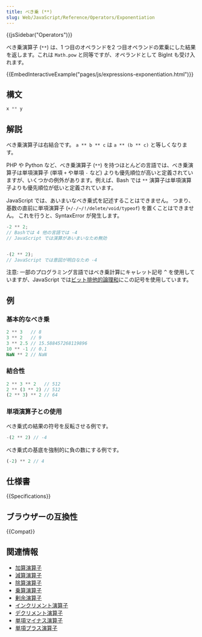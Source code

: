 ```yaml
---
title: べき乗 (**)
slug: Web/JavaScript/Reference/Operators/Exponentiation
---
```

{{jsSidebar("Operators")}}

べき乗演算子 (`**`) は、1 つ目のオペランドを2 つ目オペランドの累乗にした結果を返します。これは `Math.pow` と同等ですが、オペランドとして BigInt も受け入れます。

{{EmbedInteractiveExample("pages/js/expressions-exponentiation.html")}}

## 構文

```js
x ** y
```

## 解説

べき乗演算子は右結合です。 `a ** b ** c` は `a ** (b ** c)` と等しくなります。

PHP や Python など、べき乗演算子 (`**`) を持つほとんどの言語では、べき乗演算子は単項演算子 (単項 `+` や単項 `-` など) よりも優先順位が高いと定義されていますが、いくつかの例外があります。例えば、Bash では `**` 演算子は単項演算子よりも優先順位が低いと定義されています。

JavaScript では、あいまいなべき乗式を記述することはできません。 つまり、基数の直前に単項演算子 (`+/-/~/!/delete/void/typeof`) を置くことはできません。 これを行うと、SyntaxError が発生します。

```js
-2 ** 2;
// Bashでは 4 他の言語では -4
// JavaScript では演算があいまいなため無効


-(2 ** 2);
// JavaScript では意図が明白なため -4
```

注意: 一部のプログラミング言語ではべき乗計算にキャレット記号 <kbd>^</kbd> を使用していますが、JavaScript では[ビット排他的論理和](/ja/docs/Web/JavaScript/Reference/Operators/Bitwise_XOR)にこの記号を使用しています。

## 例

### 基本的なべき乗

```js
2 ** 3   // 8
3 ** 2   // 9
3 ** 2.5 // 15.588457268119896
10 ** -1 // 0.1
NaN ** 2 // NaN
```

### 結合性

```js
2 ** 3 ** 2   // 512
2 ** (3 ** 2) // 512
(2 ** 3) ** 2 // 64
```

### 単項演算子との使用

べき乗式の結果の符号を反転させる例です。

```js
-(2 ** 2) // -4
```

べき乗式の基底を強制的に負の数にする例です。

```js
(-2) ** 2 // 4
```

## 仕様書

{{Specifications}}

## ブラウザーの互換性

{{Compat}}

## 関連情報

- [加算演算子](/ja/docs/Web/JavaScript/Reference/Operators/Addition)
- [減算演算子](/ja/docs/Web/JavaScript/Reference/Operators/Subtraction)
- [除算演算子](/ja/docs/Web/JavaScript/Reference/Operators/Division)
- [乗算演算子](/ja/docs/Web/JavaScript/Reference/Operators/Multiplication)
- [剰余演算子](/ja/docs/Web/JavaScript/Reference/Operators/Remainder)
- [インクリメント演算子](/ja/docs/Web/JavaScript/Reference/Operators/Increment)
- [デクリメント演算子](/ja/docs/Web/JavaScript/Reference/Operators/Decrement)
- [単項マイナス演算子](/ja/docs/Web/JavaScript/Reference/Operators/Unary_negation)
- [単項プラス演算子](/ja/docs/Web/JavaScript/Reference/Operators/Unary_plus)
